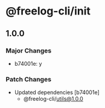 # @freelog-cli/init

## 1.0.0

### Major Changes

- b74001e: y

### Patch Changes

- Updated dependencies [b74001e]
  - @freelog-cli/utils@1.0.0
